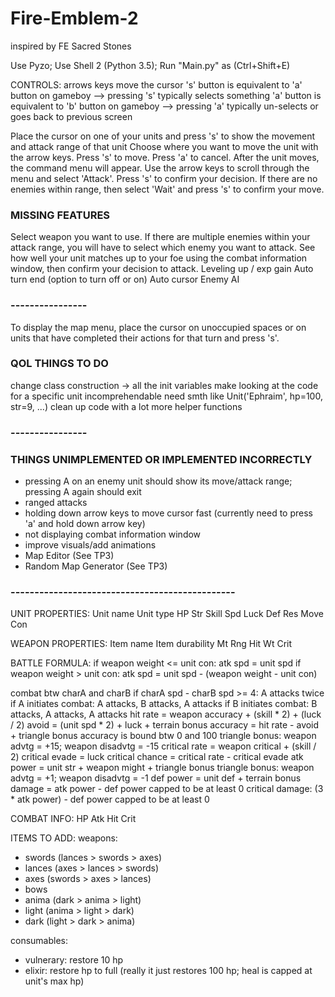 # Fire-Emblem-2

inspired by FE Sacred Stones

Use Pyzo; Use Shell 2 (Python 3.5); Run "Main.py" as  (Ctrl+Shift+E)

CONTROLS:
arrows keys move the cursor
's' button is equivalent to 'a' button on gameboy --> pressing 's' typically selects something
'a' button is equivalent to 'b' button on gameboy --> pressing 'a' typically un-selects or goes back to previous screen

Place the cursor on one of your units and press 's' to show the movement and attack range of that unit
Choose where you want to move the unit with the arrow keys. Press 's' to move. Press 'a' to cancel. 
After the unit moves, the command menu will appear. 
Use the arrow keys to scroll through the menu and select 'Attack'. Press 's' to confirm your decision. 
If there are no enemies within range, then select 'Wait' and press 's' to confirm your move. 
### MISSING FEATURES ###
Select weapon you want to use. 
If there are multiple enemies within your attack range, you will have to select which enemy you want to attack. 
See how well your unit matches up to your foe using the combat information window, then confirm your decision to attack. 
Leveling up / exp gain
Auto turn end (option to turn off or on)
Auto cursor
Enemy AI
### ---------------- ###
To display the map menu, place the cursor on unoccupied spaces or on units that have completed their actions for that turn
and press 's'. 

### QOL THINGS TO DO ###
change class construction -> all the init variables make looking at the code for a specific unit incomprehendable
                             need smth like Unit('Ephraim', hp=100, str=9, ...)
clean up code with a lot more helper functions
### ---------------- ###

### THINGS UNIMPLEMENTED OR IMPLEMENTED INCORRECTLY ###
- pressing A on an enemy unit should show its move/attack range; pressing A again should exit
- ranged attacks
- holding down arrow keys to move cursor fast (currently need to press 'a' and hold down arrow key)
- not displaying combat information window
- improve visuals/add animations
- Map Editor (See TP3)
- Random Map Generator (See TP3) 
### ----------------------------------------------- ###

UNIT PROPERTIES:
Unit name
Unit type
HP
Str
Skill
Spd
Luck
Def
Res
Move
Con

WEAPON PROPERTIES:
Item name
Item durability
Mt
Rng
Hit
Wt
Crit

BATTLE FORMULA:
if weapon weight <= unit con: atk spd = unit spd
if weapon weight > unit con: atk spd = unit spd - (weapon weight - unit con)

combat btw charA and charB
if charA spd - charB spd >= 4: A attacks twice
	if A initiates combat: A attacks, B attacks, A attacks
	if B initiates combat: B attacks, A attacks, A attacks
hit rate = weapon accuracy + (skill * 2) + (luck / 2)
avoid = (unit spd * 2) + luck + terrain bonus
accuracy = hit rate - avoid + triangle bonus
	accuracy is bound btw 0 and 100
	triangle bonus: weapon advtg = +15; weapon disadvtg = -15
critical rate = weapon critical + (skill / 2)
critical evade = luck
critical chance = critical rate - critical evade
atk power = unit str + weapon might + triangle bonus
	triangle bonus: weapon advtg = +1; weapon disadvtg = -1
def power = unit def + terrain bonus
damage = atk power - def power
	capped to be at least 0
critical damage: (3 * atk power) - def power
	capped to be at least 0

COMBAT INFO:
HP
Atk
Hit
Crit

ITEMS TO ADD:
weapons:
- swords (lances > swords > axes)
- lances (axes > lances > swords)
- axes (swords > axes > lances)
- bows 
- anima (dark > anima > light)
- light (anima > light > dark)
- dark (light > dark > anima)

consumables:
- vulnerary: restore 10 hp
- elixir: restore hp to full (really it just restores 100 hp; heal is capped at unit's max hp)
